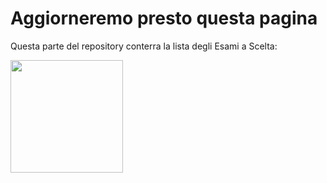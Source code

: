 # Aggiorneremo presto questa pagina

Questa parte del repository conterra la lista degli Esami a Scelta:

<img src="https://external-content.duckduckgo.com/iu/?u=https%3A%2F%2Fgithub.githubassets.com%2Fimages%2Fmona-loading-dark.gif&f=1&nofb=1&ipt=0a4bb0f20fedff778bcdfe168e7fd02681551815ba183d81c4ee36f98c4ad949" height="180px">
